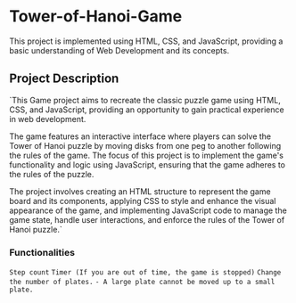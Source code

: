 # Tower-of-Hanoi-Game
This project is implemented using HTML, CSS, and JavaScript, providing a basic understanding of Web Development and its concepts.

## Project Description
`This Game project aims to recreate the classic puzzle game using HTML, CSS, and JavaScript, providing an opportunity to gain practical experience in web development.

The game features an interactive interface where players can solve the Tower of Hanoi puzzle by moving disks from one peg to another following the rules of the game. The focus of this project is to implement the game's functionality and logic using JavaScript, ensuring that the game adheres to the rules of the puzzle.

The project involves creating an HTML structure to represent the game board and its components, applying CSS to style and enhance the visual appearance of the game, and implementing JavaScript code to manage the game state, handle user interactions, and enforce the rules of the Tower of Hanoi puzzle.`

### Functionalities
`Step count`
 `Timer (If you are out of time, the game is stopped)`
 `Change the number of plates.`
`- A large plate cannot be moved up to a small plate.`
